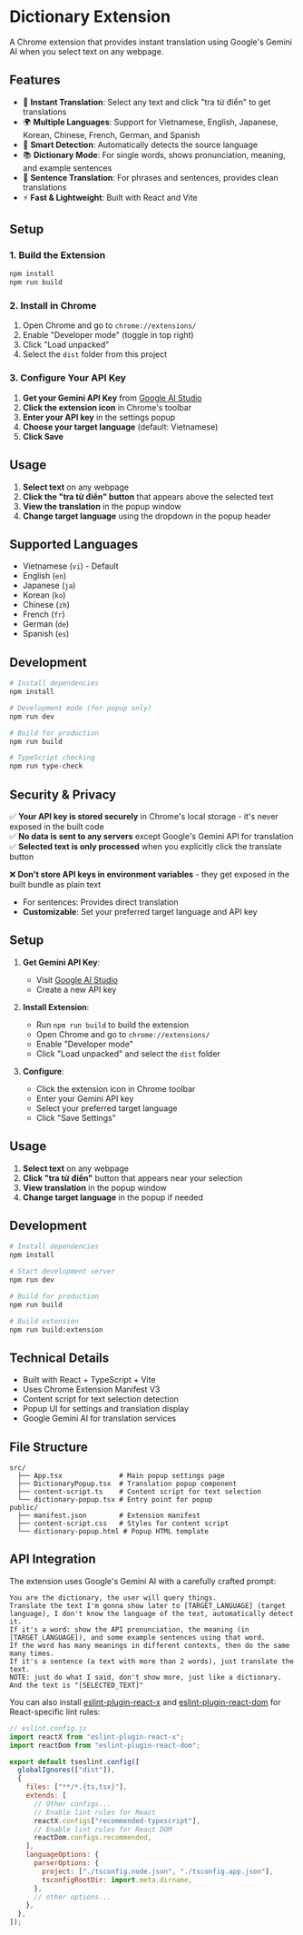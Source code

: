 # Dictionary Extension

A Chrome extension that provides instant translation using Google's Gemini AI when you select text on any webpage.

## Features

- 📱 **Instant Translation**: Select any text and click "tra từ điển" to get translations
- 🌍 **Multiple Languages**: Support for Vietnamese, English, Japanese, Korean, Chinese, French, German, and Spanish
- 🎯 **Smart Detection**: Automatically detects the source language
- 📚 **Dictionary Mode**: For single words, shows pronunciation, meaning, and example sentences
- 💬 **Sentence Translation**: For phrases and sentences, provides clean translations
- ⚡ **Fast & Lightweight**: Built with React and Vite

## Setup

### 1. Build the Extension

```bash
npm install
npm run build
```

### 2. Install in Chrome

1. Open Chrome and go to `chrome://extensions/`
2. Enable "Developer mode" (toggle in top right)
3. Click "Load unpacked"
4. Select the `dist` folder from this project

### 3. Configure Your API Key

1. **Get your Gemini API Key** from [Google AI Studio](https://aistudio.google.com/app/apikey)
2. **Click the extension icon** in Chrome's toolbar
3. **Enter your API key** in the settings popup
4. **Choose your target language** (default: Vietnamese)
5. **Click Save**

## Usage

1. **Select text** on any webpage
2. **Click the "tra từ điển" button** that appears above the selected text
3. **View the translation** in the popup window
4. **Change target language** using the dropdown in the popup header

## Supported Languages

- Vietnamese (`vi`) - Default
- English (`en`)
- Japanese (`ja`)
- Korean (`ko`)
- Chinese (`zh`)
- French (`fr`)
- German (`de`)
- Spanish (`es`)

## Development

```bash
# Install dependencies
npm install

# Development mode (for popup only)
npm run dev

# Build for production
npm run build

# TypeScript checking
npm run type-check
```

## Security & Privacy

✅ **Your API key is stored securely** in Chrome's local storage - it's never exposed in the built code  
✅ **No data is sent to any servers** except Google's Gemini API for translation  
✅ **Selected text is only processed** when you explicitly click the translate button

❌ **Don't store API keys in environment variables** - they get exposed in the built bundle as plain text

- For sentences: Provides direct translation
- **Customizable**: Set your preferred target language and API key

## Setup

1. **Get Gemini API Key**:

   - Visit [Google AI Studio](https://aistudio.google.com/app/apikey)
   - Create a new API key

2. **Install Extension**:

   - Run `npm run build` to build the extension
   - Open Chrome and go to `chrome://extensions/`
   - Enable "Developer mode"
   - Click "Load unpacked" and select the `dist` folder

3. **Configure**:
   - Click the extension icon in Chrome toolbar
   - Enter your Gemini API key
   - Select your preferred target language
   - Click "Save Settings"

## Usage

1. **Select text** on any webpage
2. **Click "tra từ điển"** button that appears near your selection
3. **View translation** in the popup window
4. **Change target language** in the popup if needed

## Development

```bash
# Install dependencies
npm install

# Start development server
npm run dev

# Build for production
npm run build

# Build extension
npm run build:extension
```

## Technical Details

- Built with React + TypeScript + Vite
- Uses Chrome Extension Manifest V3
- Content script for text selection detection
- Popup UI for settings and translation display
- Google Gemini AI for translation services

## File Structure

```
src/
  ├── App.tsx              # Main popup settings page
  ├── DictionaryPopup.tsx  # Translation popup component
  ├── content-script.ts    # Content script for text selection
  └── dictionary-popup.tsx # Entry point for popup
public/
  ├── manifest.json        # Extension manifest
  ├── content-script.css   # Styles for content script
  └── dictionary-popup.html # Popup HTML template
```

## API Integration

The extension uses Google's Gemini AI with a carefully crafted prompt:

```
You are the dictionary, the user will query things.
Translate the text I'm gonna show later to [TARGET_LANGUAGE] (target language), I don't know the language of the text, automatically detect it.
If it's a word: show the API pronunciation, the meaning (in [TARGET_LANGUAGE]), and some example sentences using that word.
If the word has many meanings in different contexts, then do the same many times.
If it's a sentence (a text with more than 2 words), just translate the text.
NOTE: just do what I said, don't show more, just like a dictionary.
And the text is "[SELECTED_TEXT]"
```

You can also install [eslint-plugin-react-x](https://github.com/Rel1cx/eslint-react/tree/main/packages/plugins/eslint-plugin-react-x) and [eslint-plugin-react-dom](https://github.com/Rel1cx/eslint-react/tree/main/packages/plugins/eslint-plugin-react-dom) for React-specific lint rules:

```js
// eslint.config.js
import reactX from "eslint-plugin-react-x";
import reactDom from "eslint-plugin-react-dom";

export default tseslint.config([
  globalIgnores(["dist"]),
  {
    files: ["**/*.{ts,tsx}"],
    extends: [
      // Other configs...
      // Enable lint rules for React
      reactX.configs["recommended-typescript"],
      // Enable lint rules for React DOM
      reactDom.configs.recommended,
    ],
    languageOptions: {
      parserOptions: {
        project: ["./tsconfig.node.json", "./tsconfig.app.json"],
        tsconfigRootDir: import.meta.dirname,
      },
      // other options...
    },
  },
]);
```
